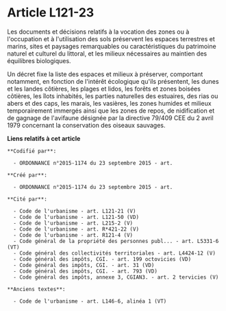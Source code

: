# Article L121-23

Les documents et décisions relatifs à la vocation des zones ou à l'occupation et à l'utilisation des sols préservent les
espaces terrestres et marins, sites et paysages remarquables ou caractéristiques du patrimoine naturel et culturel du
littoral, et les milieux nécessaires au maintien des équilibres biologiques.

Un décret fixe la liste des espaces et milieux à préserver, comportant notamment, en fonction de l'intérêt écologique qu'ils
présentent, les dunes et les landes côtières, les plages et lidos, les forêts et zones boisées côtières, les îlots inhabités,
les parties naturelles des estuaires, des rias ou abers et des caps, les marais, les vasières, les zones humides et milieux
temporairement immergés ainsi que les zones de repos, de nidification et de gagnage de l'avifaune désignée par la directive
79/409 CEE du 2 avril 1979 concernant la conservation des oiseaux sauvages.

**Liens relatifs à cet article**

	**Codifié par**:

	  - ORDONNANCE n°2015-1174 du 23 septembre 2015 - art.

	**Créé par**:

	  - ORDONNANCE n°2015-1174 du 23 septembre 2015 - art.

	**Cité par**:

	  - Code de l'urbanisme - art. L121-21 (V)
	  - Code de l'urbanisme - art. L121-50 (VD)
	  - Code de l'urbanisme - art. L215-2 (V)
	  - Code de l'urbanisme - art. R*421-22 (V)
	  - Code de l'urbanisme - art. R121-4 (V)
	  - Code général de la propriété des personnes publ... - art. L5331-6 (VT)
	  - Code général des collectivités territoriales - art. L4424-12 (V)
	  - Code général des impôts, CGI. - art. 199 octovicies (VD)
	  - Code général des impôts, CGI. - art. 31 (VD)
	  - Code général des impôts, CGI. - art. 793 (VD)
	  - Code général des impôts, annexe 3, CGIAN3. - art. 2 tervicies (V)

	**Anciens textes**:

	  - Code de l'urbanisme - art. L146-6, alinéa 1 (VT)
